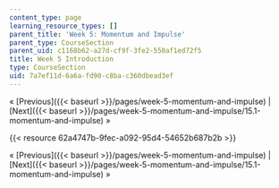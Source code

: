 ```yaml
---
content_type: page
learning_resource_types: []
parent_title: 'Week 5: Momentum and Impulse'
parent_type: CourseSection
parent_uid: c1168b62-a27d-cf9f-3fe2-550af1ed72f5
title: Week 5 Introduction
type: CourseSection
uid: 7a7ef11d-6a6a-fd90-c8ba-c360dbead3ef
---
```


« [Previous]({{< baseurl >}}/pages/week-5-momentum-and-impulse) | [Next]({{< baseurl >}}/pages/week-5-momentum-and-impulse/15.1-momentum-and-impulse) »

{{< resource 62a4747b-9fec-a092-95d4-54652b687b2b >}}

« [Previous]({{< baseurl >}}/pages/week-5-momentum-and-impulse) | [Next]({{< baseurl >}}/pages/week-5-momentum-and-impulse/15.1-momentum-and-impulse) »